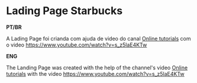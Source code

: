 # Lading Page Starbucks

**PT/BR**

A Lading Page foi crianda com ajuda de video do canal [Online tutorials](https://www.youtube.com/c/OnlineTutorials4Designers) com o video <https://www.youtube.com/watch?v=s_z5laE4KTw>

**ENG**

The Landing Page was created with the help of the channel's video [Online tutorials](https://www.youtube.com/c/OnlineTutorials4Designers) with the video <https://www.youtube.com/watch?v=s_z5laE4KTw>
